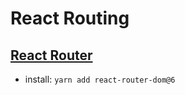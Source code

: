 # React Routing

## [React Router](https://reactrouter.com/en/main)

- install: ```yarn add react-router-dom@6```
